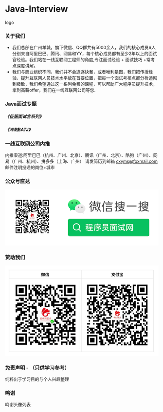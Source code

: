 # Java-Interview
logo
### 关于我们
- 我们总部在广州羊城，旗下微信、QQ群共有5000余人，我们的核心成员6人分别来自阿里巴巴、腾讯、网易和YY，每个核心成员都有至少2年以上的面试官经验。我们站在一线互联网工程师的角度,专注面试经验 + 面试技巧 +常考点深度讲解。
- 我们与商业组织不同，我们并不会追逐快餐，或者唯利是图，我们把传授经验、提升互联网人员技术水平放在首要位置，把每一个面试考核点都分析透彻到极致，我们希望通过这一系列免费的课程，可以帮助广大程序员提升技术，拿到高薪offer，我们在一线互联网公司等您.


### Java面试专题
#####    《征服面试官系列》
#####    《冲刺BATJ》
### 一线互联网公司内推
内推渠道:阿里巴巴（杭州、广州、北京）、腾讯（广州、北京）、酷狗（广州）、网易（广州、杭州）、拼多多（上海、广州）
请发简历到邮箱 cxyms@foxmail.com  邮件注明投递的岗位+城市

### 公众号直达
![markdown](https://github.com/cxyms/Java-Interview/blob/master/images/scan.png "markdown")
### 赞助我们
![markdown](https://github.com/cxyms/Java-Interview/blob/master/images/pay2.png "markdown")
### 免责声明 - （只供学习参考）
纯粹出于学习目的与个人兴趣整理

### 鸣谢
鸣谢头像列表
